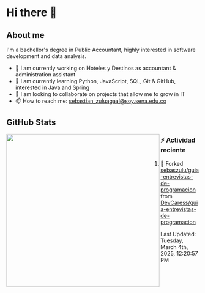 # Hi there 👋

## About me

I'm a bachellor's degree in Public Accountant, highly interested in software development and data analysis.

- 💼 I am currently working on Hoteles y Destinos as accountant & administration assistant
- 🌱 I am currently learning Python, JavaScript, SQL, Git & GitHub, interested in Java and Spring
- 👯 I am looking to collaborate on projects that allow me to grow in IT
- 📫 How to reach me: <sebastian_zuluagaal@soy.sena.edu.co>

## GitHub Stats

<img align="left" width="400" src="https://github-readme-stats.vercel.app/api?username=SebasZulu&show_icons=true&theme=radical" />


### :zap: Actividad reciente
<!--RECENT_ACTIVITY:start-->
1. 🔱 Forked [sebaszulu/guia-entrevistas-de-programacion](https://github.com/sebaszulu/guia-entrevistas-de-programacion) from [DevCaress/guia-entrevistas-de-programacion](https://github.com/DevCaress/guia-entrevistas-de-programacion)<br>
<!--RECENT_ACTIVITY:end-->
<!--RECENT_ACTIVITY:last_update-->
Last Updated: Tuesday, March 4th, 2025, 12:20:57 PM
<!--RECENT_ACTIVITY:last_update_end-->
